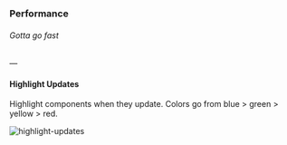 ### Performance
###### Gotta go fast

—

#### Highlight Updates

Highlight components when they update. Colors go from blue > green > yellow > red.

![highlight-updates](https://user-images.githubusercontent.com/1043478/36636442-2c0392b2-198d-11e8-95b9-1ba7ac8e9fea.png)

